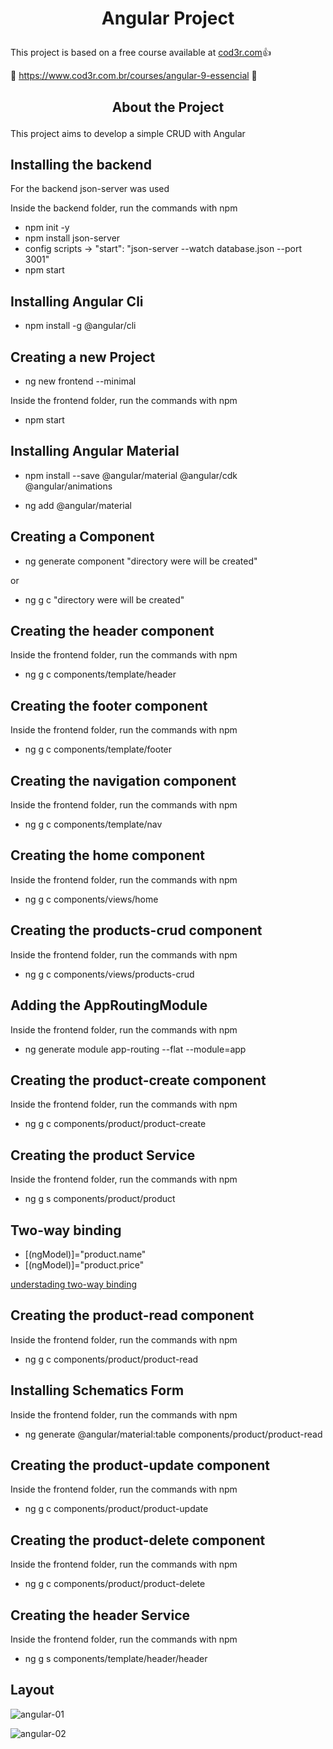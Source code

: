 # <p align="center">Angular Project</p>

This project is based on a free course available at [cod3r.com](https://www.cod3r.com.br):+1:

:eyes: https://www.cod3r.com.br/courses/angular-9-essencial :eyes:

## <p align="center">About the Project</p>

This project aims to develop a simple CRUD with Angular

## Installing the backend

For the backend json-server was used

Inside the backend folder, run the commands with npm

- npm init -y
- npm install json-server
- config scripts -> "start": "json-server --watch database.json --port 3001"
- npm start

## Installing Angular Cli

- npm install -g @angular/cli

## Creating a new Project

- ng new frontend --minimal

Inside the frontend folder, run the commands with npm

- npm start

## Installing Angular Material

- npm install --save @angular/material @angular/cdk @angular/animations

- ng add @angular/material 

## Creating a Component

- ng generate component "directory were will be created"

or

- ng g c "directory were will be created"

## Creating the header component

Inside the frontend folder, run the commands with npm

- ng g c components/template/header

## Creating the footer component

Inside the frontend folder, run the commands with npm

- ng g c components/template/footer

## Creating the navigation component

Inside the frontend folder, run the commands with npm

- ng g c components/template/nav

## Creating the home component

Inside the frontend folder, run the commands with npm

- ng g c components/views/home

## Creating the products-crud component

Inside the frontend folder, run the commands with npm

- ng g c components/views/products-crud

## Adding the AppRoutingModule

Inside the frontend folder, run the commands with npm

- ng generate module app-routing --flat --module=app

## Creating the product-create component

Inside the frontend folder, run the commands with npm

- ng g c components/product/product-create

## Creating the product Service

Inside the frontend folder, run the commands with npm

- ng g s components/product/product

## Two-way binding

- [(ngModel)]="product.name"
- [(ngModel)]="product.price"

[understading two-way binding](https://angular.io/guide/two-way-binding)

## Creating the product-read component

Inside the frontend folder, run the commands with npm

- ng g c components/product/product-read

## Installing Schematics Form

Inside the frontend folder, run the commands with npm

- ng generate @angular/material:table components/product/product-read

## Creating the product-update component

Inside the frontend folder, run the commands with npm

- ng g c components/product/product-update

## Creating the product-delete component

Inside the frontend folder, run the commands with npm

- ng g c components/product/product-delete

## Creating the header Service

Inside the frontend folder, run the commands with npm

- ng g s components/template/header/header

## Layout

![angular-01](https://user-images.githubusercontent.com/50461475/132263779-9cd76ffd-392e-47bd-8544-7af2dc276e8d.png)

![angular-02](https://user-images.githubusercontent.com/50461475/132263781-692ff5e2-442e-48cb-b37e-2b11d8207ce5.png)
